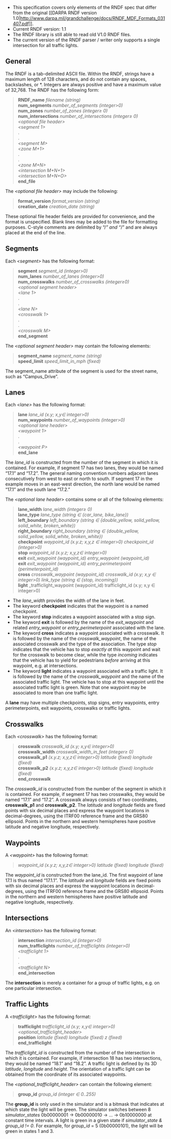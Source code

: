 * This specification covers only elements of the RNDF spec that differ from the original [[DARPA RNDF version 1.0|http://www.darpa.mil/grandchallenge/docs/RNDF_MDF_Formats_031407.pdf]].
* Current RNDF version: 1.1
* The RNDF library is still able to read old V1.0 RNDF files.
* The current version of the RNDF parser / writer only supports a single intersection for all traffic lights.


## General

The RNDF is a tab-delimited ASCII file. Within the RNDF, strings have a maximum length of 128 characters, and do not contain any spaces, backslashes, or *. Integers are always positive and have a maximum value of 32,768. The RNDF has the following form:

> **RNDF_name** _filename (string)_  
> **num_segments** _number_of_segments (integer\>0)_  
> **num_zones** _number_of_zones (integer≥ 0)_  
> **num_intersections** _number_of_intersections (integer≥ 0)_  
> _\<optional file header\>_  
> _\<segment 1\>_  
> .  
> .  
> _\<segment M\>_  
> _\<zone M+1\>_  
> .  
> .  
> _\<zone M+N\>_  
> _\<intersection M+N+1\>_  
> _\<intersection M+N+O\>_  
> **end_file**

The _\<optional file header\>_ may include the following:

> **format_version**  _format_version (string)_  
> **creation_date**  _creation_date (string)_

These optional file header fields are provided for convenience, and the format is unspecified. Blank lines may be added to the file for formatting purposes. C-style comments are delimited by “/*” and “*/” and are always placed at the end of the line.


## Segments


Each _\<segment\>_ has the following format:

> **segment**  _segment_id (integer\>0)_  
> **num_lanes**  _number_of_lanes (integer\>0)_  
> **num_crosswalks**  _number_of_crosswalks (integer≥0)_  
> _\<optional segment header\>_  
> _\<lane 1\>_  
> .  
> .  
> _\<lane N\>_  
> _\<crosswalk 1\>_  
> .  
> .  
> _\<crosswalk M\>_  
> **end_segment**

The _\<optional segment header\>_ may contain the following elements:

> **segment_name** _segment_name (string)_  
> **speed_limit** _speed_limit_in_mph (fixed)_

The segment_name attribute of the segment is used for the street name, such as “Campus_Drive”.


## Lanes


Each _\<lane\>_ has the following format:

> **lane**  _lane_id (x.y; x,y∈ integer\>0)_  
> **num_waypoints**  _number_of_waypoints (integer\>0)_  
> _\<optional lane header\>_  
> _\<waypoint 1\>_  
> .  
> .  
> _\<waypoint P\>_  
> **end_lane**

The _lane_id_ is constructed from the number of the segment in which it is contained. For example, if segment 17 has two lanes, they would be named “17.1” and “17.2”. The general naming convention numbers adjacent lanes consecutively from west to east or north to south. If segment 17 in the example moves in an east-west direction, the north lane would be named “17.1” and the south lane “17.2.”

The _\<optional lane header\>_ contains some or all of the following elements:

> **lane_width**  _lane_width (integer≥ 0)_  
> **lane_type**  _lane_type (string ∈ {car_lane, bike_lane})_  
> **left_boundary**  _left_boundary (string ∈ {double_yellow, solid_yellow, solid_white, broken_white})_  
> **right_boundary**  _right_boundary (string ∈ {double_yellow, solid_yellow, solid_white, broken_white})_  
> **checkpoint**  _waypoint_id (x.y.z; x,y,z ∈ integer\>0) checkpoint_id (integer\>0)_  
> **stop**  _waypoint_id (x.y.z; x,y,z∈ integer\>0)_  
> **exit** _exit_waypoint (waypoint_id)_  _entry_waypoint (waypoint_id)_  
> **exit** _exit_waypoint (waypoint_id)_  _entry_perimeterpoint (perimeterpoint_id)_  
> **cross**  _crosswalk_waypoint (waypoint_id)  crosswalk_id (x.y; x,y ∈ integer\>0)  link_type (string ∈ {stop, incoming})_  
> **light**  _trafficlight_waypoint (waypoint_id)  trafficlight_id (x.y; x,y ∈ integer\>0)


* The _lane_width_ provides the width of the lane in feet.
* The keyword **checkpoint** indicates that the waypoint is a named checkpoint.
* The keyword **stop** indicates a waypoint associated with a stop sign.
* The keyword **exit** is followed by the name of the _exit_waypoint_ and related _entry_waypoint_ or _entry_perimeterpoint_ associated with the lane.
* The keyword **cross** indicates a waypoint associated with a crosswalk. It is followed by the name of the _crosswalk_waypoint_, the name of the associated crosswalk and the type of the association. The type _stop_ indicates that the vehicle has to stop _exactly at_ this waypoint and wait for the crosswalk to become clear, while the type _incoming_ indicates that the vehicle has to yield for pedestrians _before_ arriving at this waypoint, e.g. at intersections.
* The keyword **light** indicates a waypoint associated with a traffic light. It is followed by the name of the _crosswalk_waypoint_ and the name of the associated traffic light. The vehicle has to stop at this waypoint until the associated traffic light is green. Note that one waypoint may be associated to more than one traffic light.

A **lane** may have multiple checkpoints, stop signs, entry waypoints, entry perimeterpoints, exit waypoints, crosswalks or traffic lights.

## Crosswalks

Each _\<crosswalk\>_ has the following format:

> **crosswalk**  _crosswalk_id (x.y; x,y∈ integer\>0)_  
> **crosswalk_width**  _crosswalk_width_in_feet (integer≥ 0)_  
> **crosswalk_p1**  _(x.y.z; x,y,z∈ integer\>0)     latitude (fixed)    longitude (fixed)_  
> **crosswalk_p2**  _(x.y.z; x,y,z∈ integer\>0)     latitude (fixed)    longitude (fixed)_  
> **end_crosswalk**

The _crosswalk_id_ is constructed from the number of the segment in which it is contained. For example, if segment 17 has two crosswalks, they would be named “17.1” and “17.2”. A crosswalk always consists of two coordinates, **crosswalk_p1** and **crosswalk_p2**. The _latitude_ and _longitude_ fields are fixed points with six decimal places and express the waypoint locations in decimal-degrees, using the ITRF00 reference frame and the GRS80 ellipsoid. Points in the northern and western hemispheres have positive latitude and negative longitude, respectively.


## Waypoints

A _\<waypoint\>_ has the following format:

> _waypoint_id_  _(x.y.z; x,y,z∈ integer\>0)     latitude (fixed)    longitude (fixed)_

The _waypoint_id_ is constructed from the lane_id. The first waypoint of lane 17.1 is thus named “17.1.1”. The _latitude_ and _longitude_ fields are fixed points with six decimal places and express the waypoint locations in decimal-degrees, using the ITRF00 reference frame and the GRS80 ellipsoid. Points in the northern and western hemispheres have positive latitude and negative longitude, respectively.

## Intersections

An _\<intersection\>_ has the following format:

> **intersection**  _intersection_id (integer\>0)_  
> **num_trafficlights** _number_of_trafficlights (integer\>0)_  
> _\<trafficlight 1\>_  
> .  
> .  
> _\<trafficlight N\>_  
> **end_intersection**

The **intersection** is merely a container for a group of traffic lights, e.g. on one particular intersection.


## Traffic Lights

A _\<trafficlight\>_ has the following format:

> **trafficlight**  _trafficlight_id (x.y; x,y∈ integer\>0)_  
> _\<optional_trafficlight_header\>_  
> **position**  _latitude (fixed)    longitude (fixed)    z (fixed)_  
> **end_trafficlight**

The _trafficlight_id_ is constructed from the number of the intersection in which it is contained. For example, if intersection 18 has two intersections, they would be named “18.1” and “18.2”. A traffic light is defined by its 3D _latitude_, _longitude_ and _height_. The orientation of a traffic light can be obtained from the coordinate of its associated waypoints.

The _\<optional_trafficlight_header\>_ can contain the following element:

> **group_id**  _group_id (integer ∈ 0..255)_

The **group_id** is only used in the simulator and is a bitmask that indicates at which state the light will be green. The simulator switches between 8 _simulator_states_ 0b00000001 -\> 0b00000010 -\> ... -\> 0b10000000 at constant time intervals. A light is green in a given state if _simulator_state & group_id != 0_. For example, for _group_id_ = 5 (0b00000101), the light will be green in states 1 and 3.
